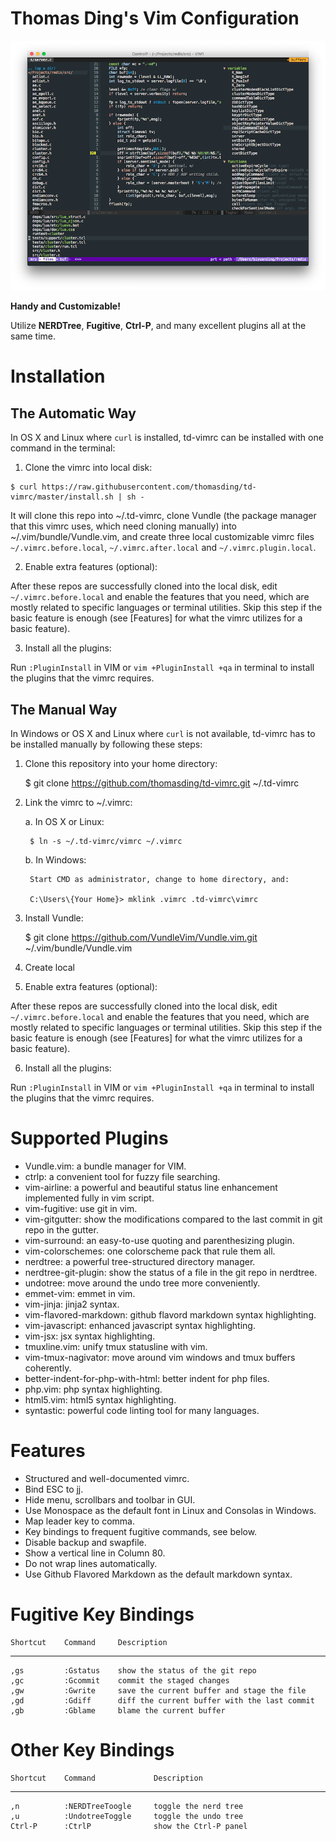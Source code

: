 Thomas Ding's Vim Configuration
=========================

![snapshot](snapshots/nerdtree-ctrlp.png)

**Handy and Customizable!**

Utilize **NERDTree**, **Fugitive**, **Ctrl-P**, and many excellent plugins all
at the same time.

Installation
==============

The Automatic Way
------------------

In OS X and Linux where `curl` is installed, td-vimrc can be installed with one
command in the terminal:

1. Clone the vimrc into local disk:

```
$ curl https://raw.githubusercontent.com/thomasding/td-vimrc/master/install.sh | sh -
```

It will clone this repo into ~/.td-vimrc, clone Vundle (the package manager that
this vimrc uses, which need cloning manually) into ~/.vim/bundle/Vundle.vim, and
create three local customizable vimrc files `~/.vimrc.before.local`,
`~/.vimrc.after.local` and `~/.vimrc.plugin.local`.

2. Enable extra features (optional):

After these repos are successfully cloned into the local disk, edit `~/.vimrc.before.local`
and enable the features that you need, which are mostly related to specific languages
or terminal utilities. Skip this step if the basic feature is enough (see [Features]
for what the vimrc utilizes for a basic feature).

3. Install all the plugins:

Run `:PluginInstall` in VIM or `vim +PluginInstall +qa` in terminal to install
the plugins that the vimrc requires.


The Manual Way
---------------

In Windows or OS X and Linux where `curl` is not available, td-vimrc has to be
installed manually by following these steps:

1. Clone this repository into your home directory:

    $ git clone https://github.com/thomasding/td-vimrc.git ~/.td-vimrc

2. Link the vimrc to ~/.vimrc:

    a. In OS X or Linux:

        $ ln -s ~/.td-vimrc/vimrc ~/.vimrc

    b. In Windows:

        Start CMD as administrator, change to home directory, and:

        C:\Users\{Your Home}> mklink .vimrc .td-vimrc\vimrc

3. Install Vundle:

    $ git clone https://github.com/VundleVim/Vundle.vim.git ~/.vim/bundle/Vundle.vim

4. Create local

5. Enable extra features (optional):

After these repos are successfully cloned into the local disk, edit `~/.vimrc.before.local`
and enable the features that you need, which are mostly related to specific languages
or terminal utilities. Skip this step if the basic feature is enough (see [Features]
for what the vimrc utilizes for a basic feature).

6. Install all the plugins:

Run `:PluginInstall` in VIM or `vim +PluginInstall +qa` in terminal to install
the plugins that the vimrc requires.

Supported Plugins
=================

* Vundle.vim: a bundle manager for VIM.
* ctrlp: a convenient tool for fuzzy file searching.
* vim-airline: a powerful and beautiful status line enhancement implemented fully in vim script.
* vim-fugitive: use git in vim.
* vim-gitgutter: show the modifications compared to the last commit in git repo in the gutter.
* vim-surround: an easy-to-use quoting and parenthesizing plugin.
* vim-colorschemes: one colorscheme pack that rule them all.
* nerdtree: a powerful tree-structured directory manager.
* nerdtree-git-plugin: show the status of a file in the git repo in nerdtree.
* undotree: move around the undo tree more conveniently.
* emmet-vim: emmet in vim.
* vim-jinja: jinja2 syntax.
* vim-flavored-markdown: github flavord markdown syntax highlighting.
* vim-javascript: enhanced javascript syntax highlighting.
* vim-jsx: jsx syntax highlighting.
* tmuxline.vim: unify tmux statusline with vim.
* vim-tmux-nagivator: move around vim windows and tmux buffers coherently.
* better-indent-for-php-with-html: better indent for php files.
* php.vim: php syntax highlighting.
* html5.vim: html5 syntax highlighting.
* syntastic: powerful code linting tool for many languages.

Features
===========

* Structured and well-documented vimrc.
* Bind ESC to jj.
* Hide menu, scrollbars and toolbar in GUI.
* Use Monospace as the default font in Linux and Consolas in Windows.
* Map leader key to comma.
* Key bindings to frequent fugitive commands, see below.
* Disable backup and swapfile.
* Show a vertical line in Column 80.
* Do not wrap lines automatically.
* Use Github Flavored Markdown as the default markdown syntax.

Fugitive Key Bindings
======================

    Shortcut    Command     Description
  -------------------------------------------------
    ,gs         :Gstatus    show the status of the git repo
    ,gc         :Gcommit    commit the staged changes
    ,gw         :Gwrite     save the current buffer and stage the file
    ,gd         :Gdiff      diff the current buffer with the last commit
    ,gb         :Gblame     blame the current buffer

Other Key Bindings
=====================

    Shortcut    Command             Description
  ---------------------------------------------------------------
    ,n          :NERDTreeToogle     toggle the nerd tree
    ,u          :UndotreeToggle     toggle the undo tree
    Ctrl-P      :CtrlP              show the Ctrl-P panel
